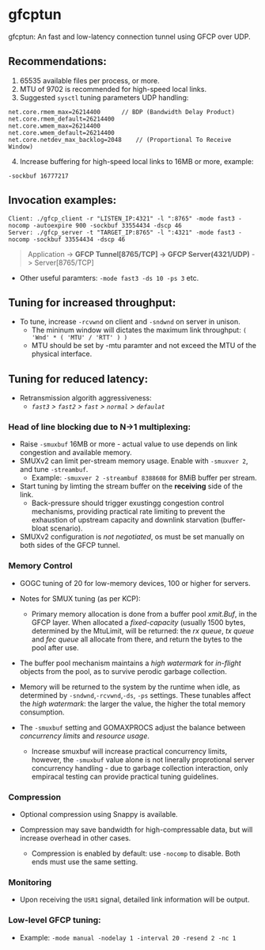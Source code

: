 # gfcptun

gfcptun: An fast and low-latency connection tunnel using GFCP over UDP.

## Recommendations:

1. 65535 available files per process, or more.
2. MTU of 9702 is recommended for high-speed local links.
3. Suggested `sysctl` tuning parameters UDP handling:

```
net.core.rmem_max=26214400		// BDP (Bandwidth Delay Product)
net.core.rmem_default=26214400
net.core.wmem_max=26214400
net.core.wmem_default=26214400
net.core.netdev_max_backlog=2048	// (Proportional To Receive Window)
```

4. Increase buffering for high-speed local links to 16MB or more, example:

```
-sockbuf 16777217
```

## Invocation examples:

```
Client: ./gfcp_client -r "LISTEN_IP:4321" -l ":8765" -mode fast3 -nocomp -autoexpire 900 -sockbuf 33554434 -dscp 46
Server: ./gfcp_server -t "TARGET_IP:8765" -l ":4321" -mode fast3 -nocomp -sockbuf 33554434 -dscp 46
```

> Application -> **GFCP Tunnel[8765/TCP] -> GFCP Server(4321/UDP)** ->
> Server[8765/TCP]

- Other useful paramters: `-mode fast3 -ds 10 -ps 3` etc.

## Tuning for increased throughput:

- To tune, increase `-rcvwnd` on client and `-sndwnd` on server in unison.
  - The mininum window will dictates the maximum link throughput:
    `( 'Wnd' * ( 'MTU' / 'RTT' ) )`
  - MTU should be set by -mtu paramter and not exceed the MTU of the physical
    interface.

## Tuning for reduced latency:

- Retransmission algorith aggressiveness:
  - _`fast3` > `fast2` > `fast` > `normal` > `defaulat`_

### Head of line blocking due to N->1 multiplexing:

- Raise `-smuxbuf` 16MB or more - actual value to use depends on link congestion
  and available memory.
- SMUXv2 can limit per-stream memory usage. Enable with `-smuxver 2`, and tune
  `-streambuf`.
  - Example: `-smuxver 2 -streambuf 8388608` for 8MiB buffer per stream.
- Start tuning by limting the stream buffer on the **receiving** side of the
  link.
  - Back-pressure should trigger exustingg congestion control mechanisms,
    providing practical rate limiting to prevent the exhaustion of upstream
    capacity and downlink starvation (buffer-bloat scenario).
- SMUXv2 configuration is _not negotiated_, os must be set manually on both
  sides of the GFCP tunnel.

### Memory Control

- GOGC tuning of 20 for low-memory devices, 100 or higher for servers.

- Notes for SMUX tuning (as per KCP):

  - Primary memory allocation is done from a buffer pool _xmit.Buf_, in the GFCP
    layer. When allocated a _fixed-capacity_ (usually 1500 bytes, determined by
    the MtuLimit, will be returned: the _rx queue_, _tx queue_ and _fec queue_
    all allocate from there, and return the bytes to the pool after use.

- The buffer pool mechanism maintains a _high watermark_ for _in-flight_ objects
  from the pool, as to survive perodic garbage collection.

- Memory will be returned to the system by the runtime when idle, as determined
  by `-sndwnd`,`-rcvwnd`,`-ds`, `-ps` settings. These tunables affect the _high
  watermark_: the larger the value, the higher the total memory consumption.

- The `-smuxbuf` setting and GOMAXPROCS adjust the balance between _concurrency
  limits_ and _resource usage_.
  - Increase smuxbuf will increase practical concurrency limits, however, the
    `-smuxbuf` value alone is not linerally proprotional server concurrency
    handling - due to garbage collection interaction, only empiracal testing can
    provide practical tuning guidelines.

### Compression

- Optional compression using Snappy is available.

- Compression may save bandwidth for high-compressable data, but will increase
  overhead in other cases.
  - Compression is enabled by default: use `-nocomp` to disable. Both ends must
    use the same setting.

### Monitoring

- Upon receiving the `USR1` signal, detailed link information will be output.

### Low-level GFCP tuning:

- Example: `-mode manual -nodelay 1 -interval 20 -resend 2 -nc 1`
